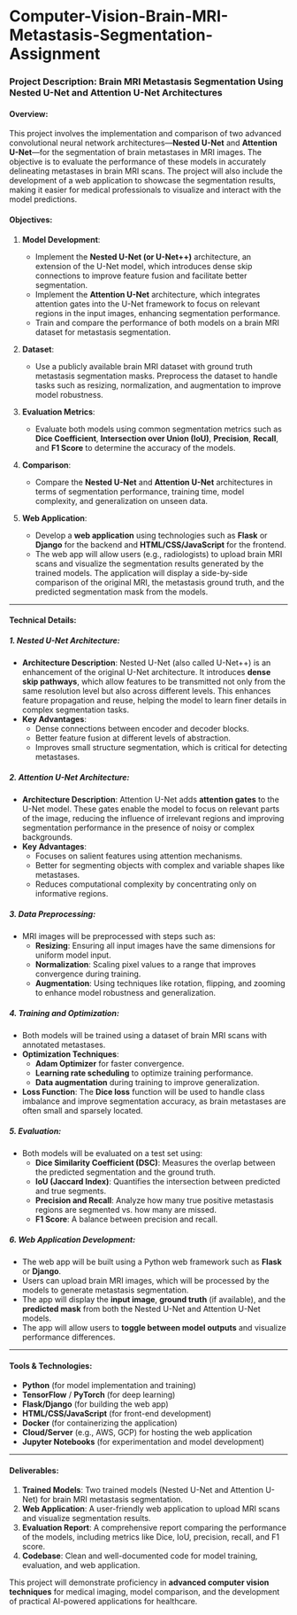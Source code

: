 # Computer-Vision-Brain-MRI-Metastasis-Segmentation-Assignment
### Project Description: Brain MRI Metastasis Segmentation Using Nested U-Net and Attention U-Net Architectures

#### Overview:
This project involves the implementation and comparison of two advanced convolutional neural network architectures—**Nested U-Net** and **Attention U-Net**—for the segmentation of brain metastases in MRI images. The objective is to evaluate the performance of these models in accurately delineating metastases in brain MRI scans. The project will also include the development of a web application to showcase the segmentation results, making it easier for medical professionals to visualize and interact with the model predictions.

#### Objectives:
1. **Model Development**:
   - Implement the **Nested U-Net (or U-Net++)** architecture, an extension of the U-Net model, which introduces dense skip connections to improve feature fusion and facilitate better segmentation.
   - Implement the **Attention U-Net** architecture, which integrates attention gates into the U-Net framework to focus on relevant regions in the input images, enhancing segmentation performance.
   - Train and compare the performance of both models on a brain MRI dataset for metastasis segmentation.

2. **Dataset**:
   - Use a publicly available brain MRI dataset with ground truth metastasis segmentation masks. Preprocess the dataset to handle tasks such as resizing, normalization, and augmentation to improve model robustness.

3. **Evaluation Metrics**:
   - Evaluate both models using common segmentation metrics such as **Dice Coefficient**, **Intersection over Union (IoU)**, **Precision**, **Recall**, and **F1 Score** to determine the accuracy of the models.

4. **Comparison**:
   - Compare the **Nested U-Net** and **Attention U-Net** architectures in terms of segmentation performance, training time, model complexity, and generalization on unseen data.

5. **Web Application**:
   - Develop a **web application** using technologies such as **Flask** or **Django** for the backend and **HTML/CSS/JavaScript** for the frontend.
   - The web app will allow users (e.g., radiologists) to upload brain MRI scans and visualize the segmentation results generated by the trained models. The application will display a side-by-side comparison of the original MRI, the metastasis ground truth, and the predicted segmentation mask from the models.

---

#### Technical Details:

##### 1. **Nested U-Net Architecture**:
   - **Architecture Description**: Nested U-Net (also called U-Net++) is an enhancement of the original U-Net architecture. It introduces **dense skip pathways**, which allow features to be transmitted not only from the same resolution level but also across different levels. This enhances feature propagation and reuse, helping the model to learn finer details in complex segmentation tasks.
   - **Key Advantages**: 
     - Dense connections between encoder and decoder blocks.
     - Better feature fusion at different levels of abstraction.
     - Improves small structure segmentation, which is critical for detecting metastases.

##### 2. **Attention U-Net Architecture**:
   - **Architecture Description**: Attention U-Net adds **attention gates** to the U-Net model. These gates enable the model to focus on relevant parts of the image, reducing the influence of irrelevant regions and improving segmentation performance in the presence of noisy or complex backgrounds.
   - **Key Advantages**:
     - Focuses on salient features using attention mechanisms.
     - Better for segmenting objects with complex and variable shapes like metastases.
     - Reduces computational complexity by concentrating only on informative regions.

##### 3. **Data Preprocessing**:
   - MRI images will be preprocessed with steps such as:
     - **Resizing**: Ensuring all input images have the same dimensions for uniform model input.
     - **Normalization**: Scaling pixel values to a range that improves convergence during training.
     - **Augmentation**: Using techniques like rotation, flipping, and zooming to enhance model robustness and generalization.
   
##### 4. **Training and Optimization**:
   - Both models will be trained using a dataset of brain MRI scans with annotated metastases.
   - **Optimization Techniques**:
     - **Adam Optimizer** for faster convergence.
     - **Learning rate scheduling** to optimize training performance.
     - **Data augmentation** during training to improve generalization.
   - **Loss Function**: The **Dice loss** function will be used to handle class imbalance and improve segmentation accuracy, as brain metastases are often small and sparsely located.

##### 5. **Evaluation**:
   - Both models will be evaluated on a test set using:
     - **Dice Similarity Coefficient (DSC)**: Measures the overlap between the predicted segmentation and the ground truth.
     - **IoU (Jaccard Index)**: Quantifies the intersection between predicted and true segments.
     - **Precision and Recall**: Analyze how many true positive metastasis regions are segmented vs. how many are missed.
     - **F1 Score**: A balance between precision and recall.

##### 6. **Web Application Development**:
   - The web app will be built using a Python web framework such as **Flask** or **Django**.
   - Users can upload brain MRI images, which will be processed by the models to generate metastasis segmentation.
   - The app will display the **input image**, **ground truth** (if available), and the **predicted mask** from both the Nested U-Net and Attention U-Net models.
   - The app will allow users to **toggle between model outputs** and visualize performance differences.

---

#### Tools & Technologies:
- **Python** (for model implementation and training)
- **TensorFlow** / **PyTorch** (for deep learning)
- **Flask/Django** (for building the web app)
- **HTML/CSS/JavaScript** (for front-end development)
- **Docker** (for containerizing the application)
- **Cloud/Server** (e.g., AWS, GCP) for hosting the web application
- **Jupyter Notebooks** (for experimentation and model development)

---

#### Deliverables:
1. **Trained Models**: Two trained models (Nested U-Net and Attention U-Net) for brain MRI metastasis segmentation.
2. **Web Application**: A user-friendly web application to upload MRI scans and visualize segmentation results.
3. **Evaluation Report**: A comprehensive report comparing the performance of the models, including metrics like Dice, IoU, precision, recall, and F1 score.
4. **Codebase**: Clean and well-documented code for model training, evaluation, and web application.

This project will demonstrate proficiency in **advanced computer vision techniques** for medical imaging, model comparison, and the development of practical AI-powered applications for healthcare.
